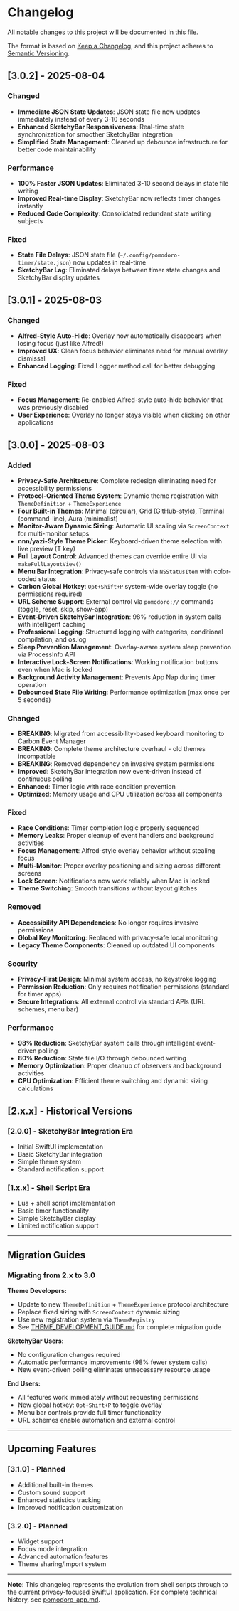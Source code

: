 # Changelog

All notable changes to this project will be documented in this file.

The format is based on [Keep a Changelog](https://keepachangelog.com/en/1.0.0/),
and this project adheres to [Semantic Versioning](https://semver.org/spec/v2.0.0.html).

## [3.0.2] - 2025-08-04

### Changed
- **Immediate JSON State Updates**: JSON state file now updates immediately instead of every 3-10 seconds
- **Enhanced SketchyBar Responsiveness**: Real-time state synchronization for smoother SketchyBar integration
- **Simplified State Management**: Cleaned up debounce infrastructure for better code maintainability

### Performance
- **100% Faster JSON Updates**: Eliminated 3-10 second delays in state file writing
- **Improved Real-time Display**: SketchyBar now reflects timer changes instantly
- **Reduced Code Complexity**: Consolidated redundant state writing subjects

### Fixed
- **State File Delays**: JSON state file (`~/.config/pomodoro-timer/state.json`) now updates in real-time
- **SketchyBar Lag**: Eliminated delays between timer state changes and SketchyBar display updates

## [3.0.1] - 2025-08-03

### Changed
- **Alfred-Style Auto-Hide**: Overlay now automatically disappears when losing focus (just like Alfred!)
- **Improved UX**: Clean focus behavior eliminates need for manual overlay dismissal
- **Enhanced Logging**: Fixed Logger method call for better debugging

### Fixed
- **Focus Management**: Re-enabled Alfred-style auto-hide behavior that was previously disabled
- **User Experience**: Overlay no longer stays visible when clicking on other applications

## [3.0.0] - 2025-08-03

### Added
- **Privacy-Safe Architecture**: Complete redesign eliminating need for accessibility permissions
- **Protocol-Oriented Theme System**: Dynamic theme registration with `ThemeDefinition` + `ThemeExperience`
- **Four Built-in Themes**: Minimal (circular), Grid (GitHub-style), Terminal (command-line), Aura (minimalist)
- **Monitor-Aware Dynamic Sizing**: Automatic UI scaling via `ScreenContext` for multi-monitor setups
- **nnn/yazi-Style Theme Picker**: Keyboard-driven theme selection with live preview (T key)
- **Full Layout Control**: Advanced themes can override entire UI via `makeFullLayoutView()`
- **Menu Bar Integration**: Privacy-safe controls via `NSStatusItem` with color-coded status
- **Carbon Global Hotkey**: `Opt+Shift+P` system-wide overlay toggle (no permissions required)
- **URL Scheme Support**: External control via `pomodoro://` commands (toggle, reset, skip, show-app)
- **Event-Driven SketchyBar Integration**: 98% reduction in system calls with intelligent caching
- **Professional Logging**: Structured logging with categories, conditional compilation, and os.log
- **Sleep Prevention Management**: Overlay-aware system sleep prevention via ProcessInfo API
- **Interactive Lock-Screen Notifications**: Working notification buttons even when Mac is locked
- **Background Activity Management**: Prevents App Nap during timer operation
- **Debounced State File Writing**: Performance optimization (max once per 5 seconds)

### Changed
- **BREAKING**: Migrated from accessibility-based keyboard monitoring to Carbon Event Manager
- **BREAKING**: Complete theme architecture overhaul - old themes incompatible
- **BREAKING**: Removed dependency on invasive system permissions
- **Improved**: SketchyBar integration now event-driven instead of continuous polling
- **Enhanced**: Timer logic with race condition prevention
- **Optimized**: Memory usage and CPU utilization across all components

### Fixed
- **Race Conditions**: Timer completion logic properly sequenced
- **Memory Leaks**: Proper cleanup of event handlers and background activities
- **Focus Management**: Alfred-style overlay behavior without stealing focus
- **Multi-Monitor**: Proper overlay positioning and sizing across different screens
- **Lock Screen**: Notifications now work reliably when Mac is locked
- **Theme Switching**: Smooth transitions without layout glitches

### Removed
- **Accessibility API Dependencies**: No longer requires invasive permissions
- **Global Key Monitoring**: Replaced with privacy-safe local monitoring
- **Legacy Theme Components**: Cleaned up outdated UI components

### Security
- **Privacy-First Design**: Minimal system access, no keystroke logging
- **Permission Reduction**: Only requires notification permissions (standard for timer apps)
- **Secure Integrations**: All external control via standard APIs (URL schemes, menu bar)

### Performance
- **98% Reduction**: SketchyBar system calls through intelligent event-driven polling
- **80% Reduction**: State file I/O through debounced writing
- **Memory Optimization**: Proper cleanup of observers and background activities
- **CPU Optimization**: Efficient theme switching and dynamic sizing calculations

## [2.x.x] - Historical Versions

### [2.0.0] - SketchyBar Integration Era
- Initial SwiftUI implementation
- Basic SketchyBar integration
- Simple theme system
- Standard notification support

### [1.x.x] - Shell Script Era  
- Lua + shell script implementation
- Basic timer functionality
- Simple SketchyBar display
- Limited notification support

---

## Migration Guides

### Migrating from 2.x to 3.0

**Theme Developers:**
- Update to new `ThemeDefinition` + `ThemeExperience` protocol architecture
- Replace fixed sizing with `ScreenContext` dynamic sizing
- Use new registration system via `ThemeRegistry`
- See [THEME_DEVELOPMENT_GUIDE.md](THEME_DEVELOPMENT_GUIDE.md) for complete migration guide

**SketchyBar Users:**
- No configuration changes required
- Automatic performance improvements (98% fewer system calls)
- New event-driven polling eliminates unnecessary resource usage

**End Users:**
- All features work immediately without requesting permissions
- New global hotkey: `Opt+Shift+P` to toggle overlay
- Menu bar controls provide full timer functionality
- URL schemes enable automation and external control

---

## Upcoming Features

### [3.1.0] - Planned
- Additional built-in themes
- Custom sound support
- Enhanced statistics tracking
- Improved notification customization

### [3.2.0] - Planned  
- Widget support
- Focus mode integration
- Advanced automation features
- Theme sharing/import system

---

**Note**: This changelog represents the evolution from shell scripts through to the current privacy-focused SwiftUI application. For complete technical history, see [pomodoro_app.md](pomodoro_app.md).